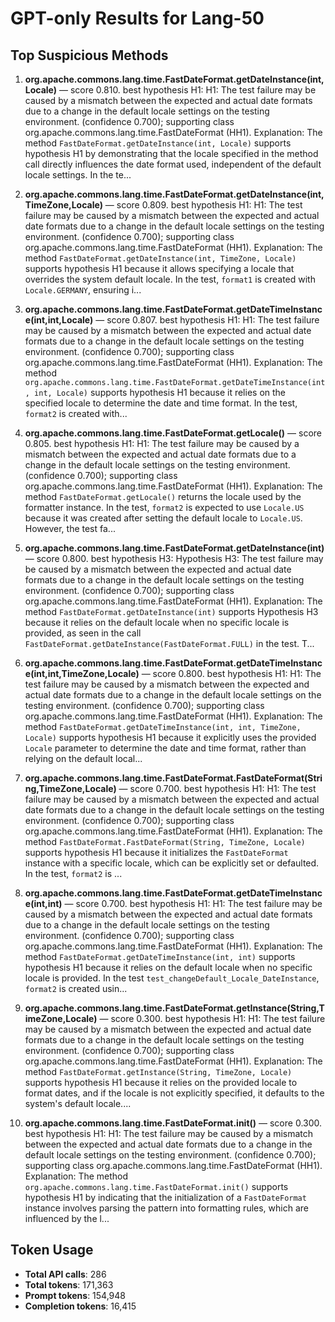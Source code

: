 # GPT-only Results for Lang-50

## Top Suspicious Methods

1. **org.apache.commons.lang.time.FastDateFormat.getDateInstance(int,Locale)** — score 0.810. best hypothesis H1: H1: The test failure may be caused by a mismatch between the expected and actual date formats due to a change in the default locale settings on the testing environment. (confidence 0.700); supporting class org.apache.commons.lang.time.FastDateFormat (HH1).
    Explanation: The method `FastDateFormat.getDateInstance(int, Locale)` supports hypothesis H1 by demonstrating that the locale specified in the method call directly influences the date format used, independent of the default locale settings. In the te...

2. **org.apache.commons.lang.time.FastDateFormat.getDateInstance(int,TimeZone,Locale)** — score 0.809. best hypothesis H1: H1: The test failure may be caused by a mismatch between the expected and actual date formats due to a change in the default locale settings on the testing environment. (confidence 0.700); supporting class org.apache.commons.lang.time.FastDateFormat (HH1).
    Explanation: The method `FastDateFormat.getDateInstance(int, TimeZone, Locale)` supports hypothesis H1 because it allows specifying a locale that overrides the system default locale. In the test, `format1` is created with `Locale.GERMANY`, ensuring i...

3. **org.apache.commons.lang.time.FastDateFormat.getDateTimeInstance(int,int,Locale)** — score 0.807. best hypothesis H1: H1: The test failure may be caused by a mismatch between the expected and actual date formats due to a change in the default locale settings on the testing environment. (confidence 0.700); supporting class org.apache.commons.lang.time.FastDateFormat (HH1).
    Explanation: The method `org.apache.commons.lang.time.FastDateFormat.getDateTimeInstance(int, int, Locale)` supports hypothesis H1 because it relies on the specified locale to determine the date and time format. In the test, `format2` is created with...

4. **org.apache.commons.lang.time.FastDateFormat.getLocale()** — score 0.805. best hypothesis H1: H1: The test failure may be caused by a mismatch between the expected and actual date formats due to a change in the default locale settings on the testing environment. (confidence 0.700); supporting class org.apache.commons.lang.time.FastDateFormat (HH1).
    Explanation: The method `FastDateFormat.getLocale()` returns the locale used by the formatter instance. In the test, `format2` is expected to use `Locale.US` because it was created after setting the default locale to `Locale.US`. However, the test fa...

5. **org.apache.commons.lang.time.FastDateFormat.getDateInstance(int)** — score 0.800. best hypothesis H3: Hypothesis H3: The test failure may be caused by a mismatch between the expected and actual date formats due to a change in the default locale settings on the testing environment. (confidence 0.700); supporting class org.apache.commons.lang.time.FastDateFormat (HH1).
    Explanation: The method `FastDateFormat.getDateInstance(int)` supports Hypothesis H3 because it relies on the default locale when no specific locale is provided, as seen in the call `FastDateFormat.getDateInstance(FastDateFormat.FULL)` in the test. T...

6. **org.apache.commons.lang.time.FastDateFormat.getDateTimeInstance(int,int,TimeZone,Locale)** — score 0.800. best hypothesis H1: H1: The test failure may be caused by a mismatch between the expected and actual date formats due to a change in the default locale settings on the testing environment. (confidence 0.700); supporting class org.apache.commons.lang.time.FastDateFormat (HH1).
    Explanation: The method `FastDateFormat.getDateTimeInstance(int, int, TimeZone, Locale)` supports hypothesis H1 because it explicitly uses the provided `Locale` parameter to determine the date and time format, rather than relying on the default local...

7. **org.apache.commons.lang.time.FastDateFormat.FastDateFormat(String,TimeZone,Locale)** — score 0.700. best hypothesis H1: H1: The test failure may be caused by a mismatch between the expected and actual date formats due to a change in the default locale settings on the testing environment. (confidence 0.700); supporting class org.apache.commons.lang.time.FastDateFormat (HH1).
    Explanation: The method `FastDateFormat.FastDateFormat(String, TimeZone, Locale)` supports hypothesis H1 because it initializes the `FastDateFormat` instance with a specific locale, which can be explicitly set or defaulted. In the test, `format2` is ...

8. **org.apache.commons.lang.time.FastDateFormat.getDateTimeInstance(int,int)** — score 0.700. best hypothesis H1: H1: The test failure may be caused by a mismatch between the expected and actual date formats due to a change in the default locale settings on the testing environment. (confidence 0.700); supporting class org.apache.commons.lang.time.FastDateFormat (HH1).
    Explanation: The method `FastDateFormat.getDateTimeInstance(int, int)` supports hypothesis H1 because it relies on the default locale when no specific locale is provided. In the test `test_changeDefault_Locale_DateInstance`, `format2` is created usin...

9. **org.apache.commons.lang.time.FastDateFormat.getInstance(String,TimeZone,Locale)** — score 0.300. best hypothesis H1: H1: The test failure may be caused by a mismatch between the expected and actual date formats due to a change in the default locale settings on the testing environment. (confidence 0.700); supporting class org.apache.commons.lang.time.FastDateFormat (HH1).
    Explanation: The method `FastDateFormat.getInstance(String, TimeZone, Locale)` supports hypothesis H1 because it relies on the provided locale to format dates, and if the locale is not explicitly specified, it defaults to the system's default locale....

10. **org.apache.commons.lang.time.FastDateFormat.init()** — score 0.300. best hypothesis H1: H1: The test failure may be caused by a mismatch between the expected and actual date formats due to a change in the default locale settings on the testing environment. (confidence 0.700); supporting class org.apache.commons.lang.time.FastDateFormat (HH1).
    Explanation: The method `org.apache.commons.lang.time.FastDateFormat.init()` supports hypothesis H1 by indicating that the initialization of a `FastDateFormat` instance involves parsing the pattern into formatting rules, which are influenced by the l...


## Token Usage

- **Total API calls**: 286
- **Total tokens**: 171,363
- **Prompt tokens**: 154,948
- **Completion tokens**: 16,415

